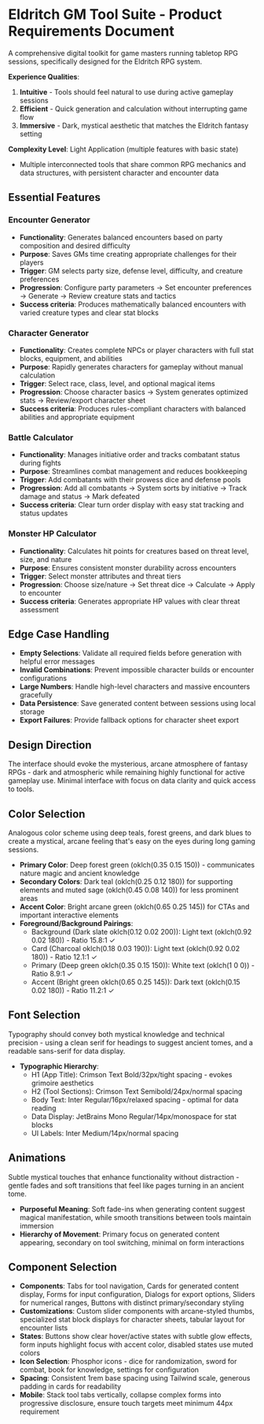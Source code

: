# Eldritch GM Tool Suite - Product Requirements Document

A comprehensive digital toolkit for game masters running tabletop RPG sessions, specifically designed for the Eldritch RPG system.

**Experience Qualities**: 
1. **Intuitive** - Tools should feel natural to use during active gameplay sessions
2. **Efficient** - Quick generation and calculation without interrupting game flow  
3. **Immersive** - Dark, mystical aesthetic that matches the Eldritch fantasy setting

**Complexity Level**: Light Application (multiple features with basic state)
- Multiple interconnected tools that share common RPG mechanics and data structures, with persistent character and encounter data

## Essential Features

### Encounter Generator
- **Functionality**: Generates balanced encounters based on party composition and desired difficulty
- **Purpose**: Saves GMs time creating appropriate challenges for their players
- **Trigger**: GM selects party size, defense level, difficulty, and creature preferences
- **Progression**: Configure party parameters → Set encounter preferences → Generate → Review creature stats and tactics
- **Success criteria**: Produces mathematically balanced encounters with varied creature types and clear stat blocks

### Character Generator  
- **Functionality**: Creates complete NPCs or player characters with full stat blocks, equipment, and abilities
- **Purpose**: Rapidly generates characters for gameplay without manual calculation
- **Trigger**: Select race, class, level, and optional magical items
- **Progression**: Choose character basics → System generates optimized stats → Review/export character sheet
- **Success criteria**: Produces rules-compliant characters with balanced abilities and appropriate equipment

### Battle Calculator
- **Functionality**: Manages initiative order and tracks combatant status during fights
- **Purpose**: Streamlines combat management and reduces bookkeeping
- **Trigger**: Add combatants with their prowess dice and defense pools
- **Progression**: Add all combatants → System sorts by initiative → Track damage and status → Mark defeated
- **Success criteria**: Clear turn order display with easy stat tracking and status updates

### Monster HP Calculator
- **Functionality**: Calculates hit points for creatures based on threat level, size, and nature
- **Purpose**: Ensures consistent monster durability across encounters
- **Trigger**: Select monster attributes and threat tiers
- **Progression**: Choose size/nature → Set threat dice → Calculate → Apply to encounter
- **Success criteria**: Generates appropriate HP values with clear threat assessment

## Edge Case Handling
- **Empty Selections**: Validate all required fields before generation with helpful error messages
- **Invalid Combinations**: Prevent impossible character builds or encounter configurations
- **Large Numbers**: Handle high-level characters and massive encounters gracefully
- **Data Persistence**: Save generated content between sessions using local storage
- **Export Failures**: Provide fallback options for character sheet export

## Design Direction
The interface should evoke the mysterious, arcane atmosphere of fantasy RPGs - dark and atmospheric while remaining highly functional for active gameplay use. Minimal interface with focus on data clarity and quick access to tools.

## Color Selection
Analogous color scheme using deep teals, forest greens, and dark blues to create a mystical, arcane feeling that's easy on the eyes during long gaming sessions.

- **Primary Color**: Deep forest green (oklch(0.35 0.15 150)) - communicates nature magic and ancient knowledge
- **Secondary Colors**: Dark teal (oklch(0.25 0.12 180)) for supporting elements and muted sage (oklch(0.45 0.08 140)) for less prominent areas  
- **Accent Color**: Bright arcane green (oklch(0.65 0.25 145)) for CTAs and important interactive elements
- **Foreground/Background Pairings**: 
  - Background (Dark slate oklch(0.12 0.02 200)): Light text (oklch(0.92 0.02 180)) - Ratio 15.8:1 ✓
  - Card (Charcoal oklch(0.18 0.03 190)): Light text (oklch(0.92 0.02 180)) - Ratio 12.1:1 ✓  
  - Primary (Deep green oklch(0.35 0.15 150)): White text (oklch(1 0 0)) - Ratio 8.9:1 ✓
  - Accent (Bright green oklch(0.65 0.25 145)): Dark text (oklch(0.15 0.02 180)) - Ratio 11.2:1 ✓

## Font Selection
Typography should convey both mystical knowledge and technical precision - using a clean serif for headings to suggest ancient tomes, and a readable sans-serif for data display.

- **Typographic Hierarchy**: 
  - H1 (App Title): Crimson Text Bold/32px/tight spacing - evokes grimoire aesthetics
  - H2 (Tool Sections): Crimson Text Semibold/24px/normal spacing  
  - Body Text: Inter Regular/16px/relaxed spacing - optimal for data reading
  - Data Display: JetBrains Mono Regular/14px/monospace for stat blocks
  - UI Labels: Inter Medium/14px/normal spacing

## Animations
Subtle mystical touches that enhance functionality without distraction - gentle fades and soft transitions that feel like pages turning in an ancient tome.

- **Purposeful Meaning**: Soft fade-ins when generating content suggest magical manifestation, while smooth transitions between tools maintain immersion
- **Hierarchy of Movement**: Primary focus on generated content appearing, secondary on tool switching, minimal on form interactions

## Component Selection
- **Components**: Tabs for tool navigation, Cards for generated content display, Forms for input configuration, Dialogs for export options, Sliders for numerical ranges, Buttons with distinct primary/secondary styling
- **Customizations**: Custom slider components with arcane-styled thumbs, specialized stat block displays for character sheets, tabular layout for encounter lists
- **States**: Buttons show clear hover/active states with subtle glow effects, form inputs highlight focus with accent color, disabled states use muted colors
- **Icon Selection**: Phosphor icons - dice for randomization, sword for combat, book for knowledge, settings for configuration
- **Spacing**: Consistent 1rem base spacing using Tailwind scale, generous padding in cards for readability
- **Mobile**: Stack tool tabs vertically, collapse complex forms into progressive disclosure, ensure touch targets meet minimum 44px requirement